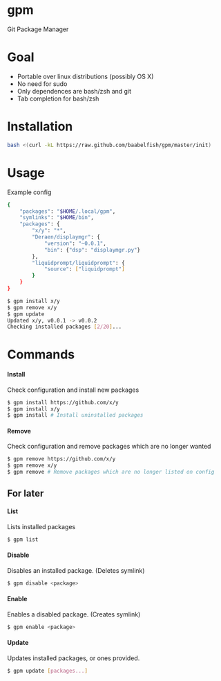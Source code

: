 gpm
===

Git Package Manager

# Goal
- Portable over linux distributions (possibly OS X)
- No need for sudo
- Only dependences are bash/zsh and git
- Tab completion for bash/zsh

# Installation
```bash
bash <(curl -kL https://raw.github.com/baabelfish/gpm/master/init)
```

# Usage

Example config
```bash
{
    "packages": "$HOME/.local/gpm",
    "symlinks": "$HOME/bin",
    "packages": {
        "x/y": "*",
        "Deraen/displaymgr": {
            "version": "~0.0.1",
            "bin": {"dsp": "displaymgr.py"}
        },
        "liquidprompt/liquidprompt": {
            "source": ["liquidprompt"]
        }
    }
}
```

```bash
$ gpm install x/y
$ gpm remove x/y
$ gpm update
Updated x/y, v0.0.1 -> v0.0.2
Checking installed packages [2/20]...
```

# Commands

#### Install
Check configuration and install new packages
```bash
$ gpm install https://github.com/x/y
$ gpm install x/y
$ gpm install # Install uninstalled packages
```

#### Remove
Check configuration and remove packages which are no longer wanted
```bash
$ gpm remove https://github.com/x/y
$ gpm remove x/y
$ gpm remove # Remove packages which are no longer listed on config
```

## For later

#### List
Lists installed packages
```bash
$ gpm list
```

#### Disable
Disables an installed package. (Deletes symlink)
```bash
$ gpm disable <package>
```

#### Enable
Enables a disabled package. (Creates symlink)
```bash
$ gpm enable <package>
```

#### Update
Updates installed packages, or ones provided.
```bash
$ gpm update [packages...]
```
